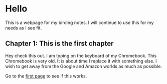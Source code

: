 # Hello

This is a webpage for my birding notes. I will continue to *use* this for my needs as I see fit. 


## Chapter 1: This is the first chapter

Hey check this out. I am typing on the keyboard of my Chromebook. This Chromebook is very old. It is about time I replace it with something else. I wish to get away from the Google and Amazon worlds as much as possible. 

Go to the [first page](page.01.md) to see if this works.
